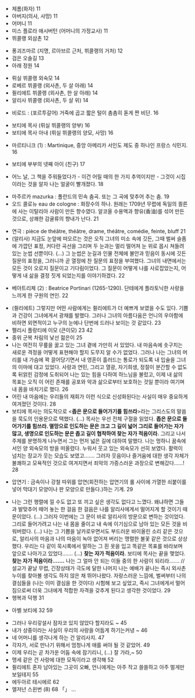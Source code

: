 - 제롬(화자) 11
- 아버지(의사, 사망) 11
- 어머니 11
- 미스 플로라 애시버턴 (어머니의 가정교사) 11
- 뷔콜랭 외삼촌 12
* 퐁괴즈마르 (지명, 르아브르 근처, 뷔콜랭의 거처) 12
* 검은 오솔길 13
* 아래 정원 14
- 뤼실 뷔콜랭 외숙모 14
- 로베르 뷔콜랭 (외사촌, 두 살 아래) 14
- 쥘리에트 뷔콜랭 (외사촌, 한 살 아래) 14
- 알리사 뷔콜랭 (외사촌, 두 살 위) 14
+ 비로드 : (포르투갈어) 거죽에 곱고 짧은 털이 촘촘히 돋게 짠 비단. 16
- 보티에 목사 (뤼실 뷔콜랭의 양부) 16
- 보티에 목사 아내 (뤼실 뷔콜랭의 양모, 사망) 16
+ 마르티니크 (1) : Martinique, 중앙 아메리카 서인도 제도 중 하나인 프랑스 식민지. 16
- 보티에 부부의 넷째 아이 (친구) 17
* 어느 날, 그 책을 주워들었다가 - 이건 어릴 때의 한 가지 추억이지만 - 그것이 시집이라는 것을 알자 나는 얼굴이 빨개졌다. 18
+ 마주르카 mazurka : 폴란드의 민속 춤곡. 또는 그 곡에 맞추어 추는 춤. 19
+ 오드 콜로뉴 eau de cologne : 화장수의 하나. 원래는 1709년 무렵에 독일의 쾰른에 사는 이탈리아 사람이 만든 향수였다. 알코올 수용액과 향유(香油)를 섞어 만든 것으로, 상쾌한 감귤류의 향내가 난다. 21
* 연극 : pièce de théâtre, théâtre, drame, théâtre, comédie, feinte, bluff 21
* (알리사) 지금도 눈앞에 떠오르는 것은 오직 그녀의 미소 속에 깃든, 그때 벌써 슬픔에 가깝던 표정, 커다란 곡선을 그리며 두 눈과는 멀리 떨어져 눈 위로 몹시 쳐들려 있는 눈썹 선뿐이다. (...) 그 눈썹은 눈길과 인물 전체에 불안과 믿음이 동시에 깃든 질문의 표정을, 그러니까 곧 열정에 찬 질문의 표정을 부여했다. 그녀의 내면에서는 모든 것이 오로지 질문이고 기다림이었다. 그 질문이 어떻게 나를 사로잡았는지, 어떻게 내 삶을 결정 짓게 되었는지를 이야기하겠다. 22
+ 베아트리체 (2) : Beatrice Portinari (1265-1290). 단테에게 플라토닉한 사랑을 느끼게 한 구원의 연인. 22
* (쥘리에트) 그렇지만 어떤 사람에게는 쥘리에트가 더 예쁘게 보였을 수도 있다. 기쁨과 건강이 그녀에게서 광채를 발했다. 그러나 그녀의 아름다움은 언니의 우아함에 비하면 외면적이고 누구의 눈에나 단번에 드러나 보이는 것 같았다. 23
* 펠리시 플랑티에 이모 (큰이모) 23 42
* 중위 군복 차림의 낯선 젊은이 25
* 나는 여전히 무릎을 꿇고 있는 그녀 곁에 가만히 서 있었다. 내 마음속에 솟구치는 새로운 격정을 어떻게 표현해야 할지 도무지 알 수가 없었다. 그러나 나는 그녀의 머리를 내 가슴에 꽉 끌어당기면서 내 영혼이 흘러드는 통로가 되도록 내 입술을 그녀의 이마에 대고 있었다. 사랑과 연민, 그리고 열광, 자기희생, 정절이 분간할 수 없도록 뒤얽힌 감정에 도취되어 나는 있는 힘을 다하여 하느님을 불렀고, 이제 내 삶의 목표는 오직 이 어린 존재를 공포와 악과 삶으로부터 보호하는 것일 뿐이라 여기며 내 몸을 바치기로 했다. 26
* 어린 내 마음에는 우리들의 재회가 이런 식으로 신성화된다는 사실이 매우 중요하게 여겨졌던 것이다. 28
* 보티에 목사는 의도적으로 <**좁은 문으로 들어가기를 힘쓰라**>라는 그리스도의 말씀을 묵도의 인용문으로 택했다. (...) 목사는 우선 전체 구절을 읽었다. **좁은 문으로 들어가기를 힘쓰라. 멸망으로 인도하는 문은 크고 그 길이 넓어 그리로 들어가는 자가 많고, 생명으로 인도하는 문은 좁고 길이 협착하여 찾는 자가 적음이라.** 그리고 나서 주제를 분명하게 나누면서 그는 먼저 넓은 길에 대하여 말했다. 나는 멍하니 꿈속에서인 양 외숙모의 방을 떠올렸다. 누워서 웃고 있는 외숙모가 선히 보였다. 활력이 넘치는 장교가 웃는 모습도 보였고……. 그러자 웃음이나 즐거움에 대한 생각 자체가 불쾌하고 모욕적인 것으로 여겨지면서 죄악의 가증스러운 과장으로 변해갔다……! 28
+ 압연기 : 금속이나 강철 따위를 압연(회전하는 압연기의 롤 사이에 가열한 쇠붙이를 넣어 막대기 모양이나 판 모양으로 만들다.)하는 기계. 29
* 나는 그런 행렬에 낄 수도 없고 또 끼고 싶은 생각도 없다고 느꼈다. 왜냐하면 그들과 발맞추어 떼어 놓는 한 걸음 한 걸음은 나를 알리사에게서 떨어지게 할 것이기 때문이었다. (...) 그러자 이번에는 그 문이  바로 알리사의 방문으로 변하는 것이었다. 그리로 들어가려고 나는 내 몸을 줄이고 내 속에 이기심으로 남아 있는 모든 것을 비워버렸다. (...) 나는 그 기쁨을 날카로우면서도 부드러운 바이올린 소리 같은 것으로, 알리사의 마음과 나의 마음이 녹아 없어져 버리는 맹렬한 불꽃 같은 것으로 상상했다. 우리는 다 같이 묵시록에서 말하는 그 흰 옷을 입고 똑같은 목표를 바라보며 앞으로 나아가고 있었다……. (...) **찾는 자가 적음이라.** 보티에 목사는 끝을 맺었다. **찾는 자가 적음이라…….** 나는 그 얼마 안 되는 이들 중의 한 사람이 되리라……. // 설교가 끝날 무렵, 긴장상태가 극도에 달한 나머지 나는 예배가 끝나는 즉시 외사촌누이를 찾아볼 생각도 하지 않은 채 뛰어나왔다. 자랑스러운 느낌에, 벌써부터 나의 결심들을 (나는 이미 결심을 한 것이다) 시험해 보고 싶었고, 즉시 그녀에게서 멀어짐으로써 더욱 그녀에게 적합한 자격을 갖추게 된다고 생각한 것이었다. 29
* 행복과 덕행 31
- 아벨 보티에 32 59
* 그러나 우리갛설사 잠자코 있지 않았다 할지라도 ~ 45
* 내가 상중이라는 사실이 우리의 사랑을 어둡게 하기는커녕 ~ 46
* 네 어머니를 생각나게 하는 건 알리사지. 47
* 각자가, 서로 만나기 위해서 엄청나게 애를 써야 될 것 같았어. 49
* 이제 우리는 곧 차가운 어둠 속에 잠기리니, (...) 잘 가라,~ 50
* 맹세 같은 건 사랑에 대한 모독이라고 생각해 52
* 쥘리에트 혼자 남아있는 그곳이 오빠, 언니에게는 아주 작고 쓸쓸하고 아주 멀게만 보일테지 55
* 에두아르 테시에르 62
* 앨저넌 스윈번 (8) 68
「」 …